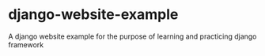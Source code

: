 # django-website-example
A django website example for the purpose of learning and practicing django framework
